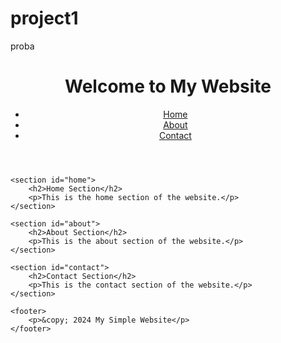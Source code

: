 # project1
proba
<!DOCTYPE html>
<html lang="en">
<head>
    <meta charset="UTF-8">
    <meta name="viewport" content="width=device-width, initial-scale=1.0">
    <title>My Simple Website</title>
    <link rel="stylesheet" href="styles.css">
</head>
<body>
    <header>
        <h1>Welcome to My Website</h1>
        <nav>
            <ul>
                <li><a href="#home">Home</a></li>
                <li><a href="#about">About</a></li>
                <li><a href="#contact">Contact</a></li>
            </ul>
        </nav>
    </header>

    <section id="home">
        <h2>Home Section</h2>
        <p>This is the home section of the website.</p>
    </section>

    <section id="about">
        <h2>About Section</h2>
        <p>This is the about section of the website.</p>
    </section>

    <section id="contact">
        <h2>Contact Section</h2>
        <p>This is the contact section of the website.</p>
    </section>

    <footer>
        <p>&copy; 2024 My Simple Website</p>
    </footer>
</body>
</html>

